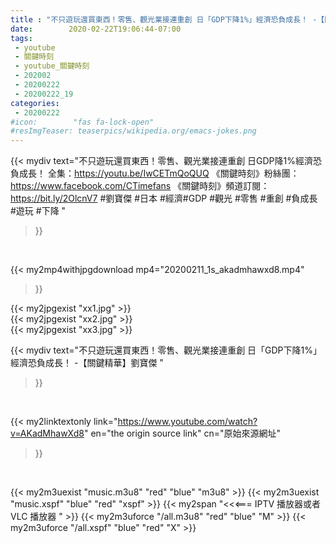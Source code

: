 ```yaml
---
title : "不只遊玩還買東西！零售、觀光業接連重創 日「GDP下降1%」經濟恐負成長！ -【關鍵精華】劉寶傑 "
date:        2020-02-22T19:06:44-07:00
tags:
 - youtube
 - 關鍵時刻
 - youtube_關鍵時刻
 - 202002
 - 20200222
 - 20200222_19
categories:
 - 20200222
#icon:        "fas fa-lock-open"
#resImgTeaser: teaserpics/wikipedia.org/emacs-jokes.png
---
```


{{< mydiv text="不只遊玩還買東西！零售、觀光業接連重創 日GDP降1%經濟恐負成長！ 全集：https://youtu.be/IwCETmQoQUQ  《關鍵時刻》粉絲團：https://www.facebook.com/CTimefans 《關鍵時刻》頻道訂閱：https://bit.ly/2OlcnV7  #劉寶傑 #日本 #經濟#GDP #觀光 #零售 #重創 #負成長  #遊玩 #下降 "
>}}
<br>


{{< my2mp4withjpgdownload mp4="20200211_1s_akadmhawxd8.mp4"
>}}

{{< my2jpgexist "xx1.jpg" >}}<br>
{{< my2jpgexist "xx2.jpg" >}}<br>
{{< my2jpgexist "xx3.jpg" >}}<br>



{{< mydiv text="不只遊玩還買東西！零售、觀光業接連重創 日「GDP下降1%」經濟恐負成長！ -【關鍵精華】劉寶傑 "
>}}
<br>

{{< my2linktextonly link="https://www.youtube.com/watch?v=AKadMhawXd8"
en="the origin source link" cn="原始來源網址"
>}}


<br>

{{< my2m3uexist "music.m3u8" "red"  "blue" "m3u8" >}} {{< my2m3uexist "music.xspf" "blue" "red"  "xspf" >}} {{< my2span "<<<=== IPTV 播放器或者 VLC 播放器 " >}} {{< my2m3uforce "/all.m3u8" "red"  "blue" "M" >}} {{< my2m3uforce "/all.xspf" "blue" "red"  "X" >}} 

